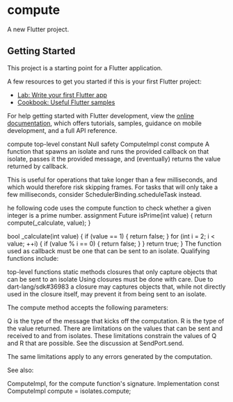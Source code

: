 # compute

A new Flutter project.

## Getting Started

This project is a starting point for a Flutter application.

A few resources to get you started if this is your first Flutter project:

- [Lab: Write your first Flutter app](https://docs.flutter.dev/get-started/codelab)
- [Cookbook: Useful Flutter samples](https://docs.flutter.dev/cookbook)

For help getting started with Flutter development, view the
[online documentation](https://docs.flutter.dev/), which offers tutorials,
samples, guidance on mobile development, and a full API reference.

compute top-level constant Null safety
ComputeImpl const compute
A function that spawns an isolate and runs the provided callback on that isolate, passes it the provided message, and (eventually) returns the value returned by callback.

This is useful for operations that take longer than a few milliseconds, and which would therefore risk skipping frames. For tasks that will only take a few milliseconds, consider SchedulerBinding.scheduleTask instead.

he following code uses the compute function to check whether a given integer is a prime number.
assignment
Future<bool> isPrime(int value) {
  return compute(_calculate, value);
}

bool _calculate(int value) {
  if (value == 1) {
    return false;
  }
  for (int i = 2; i < value; ++i) {
    if (value % i == 0) {
      return false;
    }
  }
  return true;
}
The function used as callback must be one that can be sent to an isolate. Qualifying functions include:

top-level functions
static methods
closures that only capture objects that can be sent to an isolate
Using closures must be done with care. Due to dart-lang/sdk#36983 a closure may captures objects that, while not directly used in the closure itself, may prevent it from being sent to an isolate.

The compute method accepts the following parameters:

Q is the type of the message that kicks off the computation.
R is the type of the value returned.
There are limitations on the values that can be sent and received to and from isolates. These limitations constrain the values of Q and R that are possible. See the discussion at SendPort.send.

The same limitations apply to any errors generated by the computation.

See also:

ComputeImpl, for the compute function's signature.
Implementation
const ComputeImpl compute = isolates.compute;


